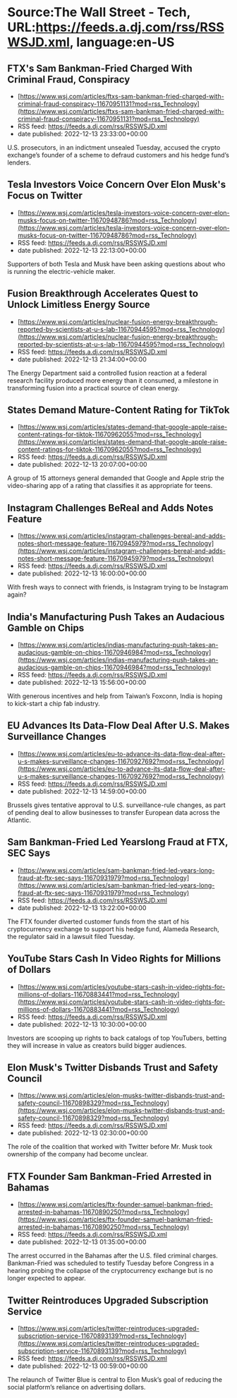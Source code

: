 # Source:The Wall Street - Tech, URL:https://feeds.a.dj.com/rss/RSSWSJD.xml, language:en-US

## FTX's Sam Bankman-Fried Charged With Criminal Fraud, Conspiracy
 - [https://www.wsj.com/articles/ftxs-sam-bankman-fried-charged-with-criminal-fraud-conspiracy-11670951131?mod=rss_Technology](https://www.wsj.com/articles/ftxs-sam-bankman-fried-charged-with-criminal-fraud-conspiracy-11670951131?mod=rss_Technology)
 - RSS feed: https://feeds.a.dj.com/rss/RSSWSJD.xml
 - date published: 2022-12-13 23:33:00+00:00

U.S. prosecutors, in an indictment unsealed Tuesday, accused the crypto exchange’s founder of a scheme to defraud customers and his hedge fund’s lenders.

## Tesla Investors Voice Concern Over Elon Musk's Focus on Twitter
 - [https://www.wsj.com/articles/tesla-investors-voice-concern-over-elon-musks-focus-on-twitter-11670948786?mod=rss_Technology](https://www.wsj.com/articles/tesla-investors-voice-concern-over-elon-musks-focus-on-twitter-11670948786?mod=rss_Technology)
 - RSS feed: https://feeds.a.dj.com/rss/RSSWSJD.xml
 - date published: 2022-12-13 22:13:00+00:00

Supporters of both Tesla and Musk have been asking questions about who is running the electric-vehicle maker.

## Fusion Breakthrough Accelerates Quest to Unlock Limitless Energy Source
 - [https://www.wsj.com/articles/nuclear-fusion-energy-breakthrough-reported-by-scientists-at-u-s-lab-11670944595?mod=rss_Technology](https://www.wsj.com/articles/nuclear-fusion-energy-breakthrough-reported-by-scientists-at-u-s-lab-11670944595?mod=rss_Technology)
 - RSS feed: https://feeds.a.dj.com/rss/RSSWSJD.xml
 - date published: 2022-12-13 21:34:00+00:00

The Energy Department said a controlled fusion reaction at a federal research facility produced more energy than it consumed, a milestone in transforming fusion into a practical source of clean energy.

## States Demand Mature-Content Rating for TikTok
 - [https://www.wsj.com/articles/states-demand-that-google-apple-raise-content-ratings-for-tiktok-11670962055?mod=rss_Technology](https://www.wsj.com/articles/states-demand-that-google-apple-raise-content-ratings-for-tiktok-11670962055?mod=rss_Technology)
 - RSS feed: https://feeds.a.dj.com/rss/RSSWSJD.xml
 - date published: 2022-12-13 20:07:00+00:00

A group of 15 attorneys general demanded that Google and Apple strip the video-sharing app of a rating that classifies it as appropriate for teens.

## Instagram Challenges BeReal and Adds Notes Feature
 - [https://www.wsj.com/articles/instagram-challenges-bereal-and-adds-notes-short-message-feature-11670945979?mod=rss_Technology](https://www.wsj.com/articles/instagram-challenges-bereal-and-adds-notes-short-message-feature-11670945979?mod=rss_Technology)
 - RSS feed: https://feeds.a.dj.com/rss/RSSWSJD.xml
 - date published: 2022-12-13 16:00:00+00:00

With fresh ways to connect with friends, is Instagram trying to be Instagram again?

## India's Manufacturing Push Takes an Audacious Gamble on Chips
 - [https://www.wsj.com/articles/indias-manufacturing-push-takes-an-audacious-gamble-on-chips-11670946984?mod=rss_Technology](https://www.wsj.com/articles/indias-manufacturing-push-takes-an-audacious-gamble-on-chips-11670946984?mod=rss_Technology)
 - RSS feed: https://feeds.a.dj.com/rss/RSSWSJD.xml
 - date published: 2022-12-13 15:56:00+00:00

With generous incentives and help from Taiwan’s Foxconn, India is hoping to kick-start a chip fab industry.

## EU Advances Its Data-Flow Deal After U.S. Makes Surveillance Changes
 - [https://www.wsj.com/articles/eu-to-advance-its-data-flow-deal-after-u-s-makes-surveillance-changes-11670927692?mod=rss_Technology](https://www.wsj.com/articles/eu-to-advance-its-data-flow-deal-after-u-s-makes-surveillance-changes-11670927692?mod=rss_Technology)
 - RSS feed: https://feeds.a.dj.com/rss/RSSWSJD.xml
 - date published: 2022-12-13 14:59:00+00:00

Brussels gives tentative approval to U.S. surveillance-rule changes, as part of pending deal to allow businesses to transfer European data across the Atlantic.

## Sam Bankman-Fried Led Yearslong Fraud at FTX, SEC Says
 - [https://www.wsj.com/articles/sam-bankman-fried-led-years-long-fraud-at-ftx-sec-says-11670931979?mod=rss_Technology](https://www.wsj.com/articles/sam-bankman-fried-led-years-long-fraud-at-ftx-sec-says-11670931979?mod=rss_Technology)
 - RSS feed: https://feeds.a.dj.com/rss/RSSWSJD.xml
 - date published: 2022-12-13 13:22:00+00:00

The FTX founder diverted customer funds from the start of his cryptocurrency exchange to support his hedge fund, Alameda Research, the regulator said in a lawsuit filed Tuesday.

## YouTube Stars Cash In Video Rights for Millions of Dollars
 - [https://www.wsj.com/articles/youtube-stars-cash-in-video-rights-for-millions-of-dollars-11670883441?mod=rss_Technology](https://www.wsj.com/articles/youtube-stars-cash-in-video-rights-for-millions-of-dollars-11670883441?mod=rss_Technology)
 - RSS feed: https://feeds.a.dj.com/rss/RSSWSJD.xml
 - date published: 2022-12-13 10:30:00+00:00

Investors are scooping up rights to back catalogs of top YouTubers, betting they will increase in value as creators build bigger audiences.

## Elon Musk's Twitter Disbands Trust and Safety Council
 - [https://www.wsj.com/articles/elon-musks-twitter-disbands-trust-and-safety-council-11670898329?mod=rss_Technology](https://www.wsj.com/articles/elon-musks-twitter-disbands-trust-and-safety-council-11670898329?mod=rss_Technology)
 - RSS feed: https://feeds.a.dj.com/rss/RSSWSJD.xml
 - date published: 2022-12-13 02:30:00+00:00

The role of the coalition that worked with Twitter before Mr. Musk took ownership of the company had become unclear.

## FTX Founder Sam Bankman-Fried Arrested in Bahamas
 - [https://www.wsj.com/articles/ftx-founder-samuel-bankman-fried-arrested-in-bahamas-11670890250?mod=rss_Technology](https://www.wsj.com/articles/ftx-founder-samuel-bankman-fried-arrested-in-bahamas-11670890250?mod=rss_Technology)
 - RSS feed: https://feeds.a.dj.com/rss/RSSWSJD.xml
 - date published: 2022-12-13 01:35:00+00:00

The arrest occurred in the Bahamas after the U.S. filed criminal charges. Bankman-Fried was scheduled to testify Tuesday before Congress in a hearing probing the collapse of the cryptocurrency exchange but is no longer expected to appear.

## Twitter Reintroduces Upgraded Subscription Service
 - [https://www.wsj.com/articles/twitter-reintroduces-upgraded-subscription-service-11670893139?mod=rss_Technology](https://www.wsj.com/articles/twitter-reintroduces-upgraded-subscription-service-11670893139?mod=rss_Technology)
 - RSS feed: https://feeds.a.dj.com/rss/RSSWSJD.xml
 - date published: 2022-12-13 00:59:00+00:00

The relaunch of Twitter Blue is central to Elon Musk’s goal of reducing the social platform’s reliance on advertising dollars.

